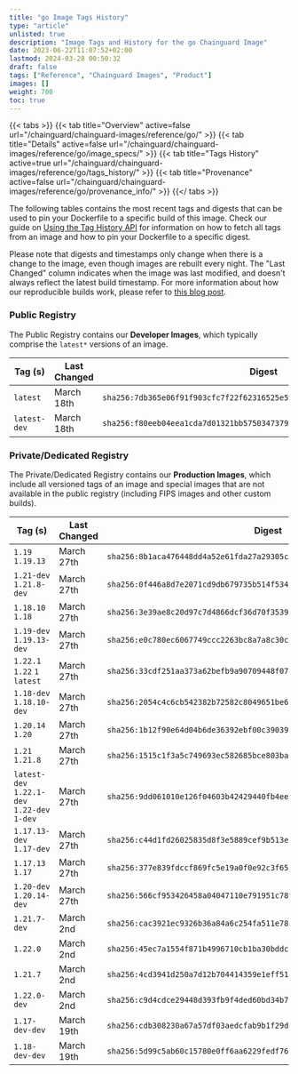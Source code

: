 ```yaml
---
title: "go Image Tags History"
type: "article"
unlisted: true
description: "Image Tags and History for the go Chainguard Image"
date: 2023-06-22T11:07:52+02:00
lastmod: 2024-03-28 00:50:32
draft: false
tags: ["Reference", "Chainguard Images", "Product"]
images: []
weight: 700
toc: true
---
```


{{< tabs >}}
{{< tab title="Overview" active=false url="/chainguard/chainguard-images/reference/go/" >}}
{{< tab title="Details" active=false url="/chainguard/chainguard-images/reference/go/image_specs/" >}}
{{< tab title="Tags History" active=true url="/chainguard/chainguard-images/reference/go/tags_history/" >}}
{{< tab title="Provenance" active=false url="/chainguard/chainguard-images/reference/go/provenance_info/" >}}
{{</ tabs >}}

The following tables contains the most recent tags and digests that can be used to pin your Dockerfile to a specific build of this image. Check our guide on [Using the Tag History API](/chainguard/chainguard-images/using-the-tag-history-api/) for information on how to fetch all tags from an image and how to pin your Dockerfile to a specific digest.

Please note that digests and timestamps only change when there is a change to the image, even though images are rebuilt every night. The "Last Changed" column indicates when the image was last modified, and doesn't always reflect the latest build timestamp. For more information about how our reproducible builds work, please refer to [this blog post](https://www.chainguard.dev/unchained/reproducing-chainguards-reproducible-image-builds).

### Public Registry
The Public Registry contains our **Developer Images**, which typically comprise the `latest*` versions of an image.

| Tag (s)       | Last Changed | Digest                                                                    |
|---------------|--------------|---------------------------------------------------------------------------|
|  `latest`     | March 18th   | `sha256:7db365e06f91f903cfc7f22f62316525e5a4666708ed0fd9a70fc96c9b442af8` |
|  `latest-dev` | March 18th   | `sha256:f80eeb04eea1cda7d01321bb57503473795f5c338c036b5db5de5deff17018ca` |


### Private/Dedicated Registry
The Private/Dedicated Registry contains our **Production Images**, which include all versioned tags of an image and special images that are not available in the public registry (including FIPS images and other custom builds).

| Tag (s)                                       | Last Changed | Digest                                                                    |
|-----------------------------------------------|--------------|---------------------------------------------------------------------------|
|  `1.19` `1.19.13`                             | March 27th   | `sha256:8b1aca476448dd4a52e61fda27a29305c59189fd5e63ff2650f302d1d0530a25` |
|  `1.21-dev` `1.21.8-dev`                      | March 27th   | `sha256:0f446a8d7e2071cd9db679735b514f534f545967bc3eba0bed83715d6f3a531f` |
|  `1.18.10` `1.18`                             | March 27th   | `sha256:3e39ae8c20d97c7d4866dcf36d70f35396dfc2c210824628e80ddddd4ee179aa` |
|  `1.19-dev` `1.19.13-dev`                     | March 27th   | `sha256:e0c780ec6067749ccc2263bc8a7a8c30c4892ffde46c4b48dd88f725643bac0e` |
|  `1.22.1` `1.22` `1` `latest`                 | March 27th   | `sha256:33cdf251aa373a62befb9a90709448f07d997358f6cbbd58cbdf22195b28de02` |
|  `1.18-dev` `1.18.10-dev`                     | March 27th   | `sha256:2054c4c6cb542382b72582c8049651be64f4f4fc7d4129dc8496344b9fbdb25b` |
|  `1.20.14` `1.20`                             | March 27th   | `sha256:1b12f90e64d04b6de36392ebf00c39039acb34dea0d60e325dae5056c2a54d11` |
|  `1.21` `1.21.8`                              | March 27th   | `sha256:1515c1f3a5c749693ec582685bce803ba73134e96f89f707651b6bbcbbd527ae` |
|  `latest-dev` `1.22.1-dev` `1.22-dev` `1-dev` | March 27th   | `sha256:9dd061010e126f04603b42429440fb4eeeb7bc3c292d3dbc3991f45eddddabde` |
|  `1.17.13-dev` `1.17-dev`                     | March 27th   | `sha256:c44d1fd26025835d8f3e5889cef9b513e42e3b45340ec5690a0feaa34e2e6040` |
|  `1.17.13` `1.17`                             | March 27th   | `sha256:377e839fdccf869fc5e19a0f0e92c3f6571bd072218a1052f5a3beed58515d42` |
|  `1.20-dev` `1.20.14-dev`                     | March 27th   | `sha256:566cf953426458a04047110e791951c7884f25ece6031232cbfdc4c7d7a188a6` |
|  `1.21.7-dev`                                 | March 2nd    | `sha256:cac3921ec9326b36a84a6c254fa511e78862e75b645511e7f3b2cb74f0ea3a1c` |
|  `1.22.0`                                     | March 2nd    | `sha256:45ec7a1554f871b4996710cb1ba30bddc4800167cff2cb3019811fc0c1bcb190` |
|  `1.21.7`                                     | March 2nd    | `sha256:4cd3941d250a7d12b704414359e1eff51e681059e5e2233cabe2dbcc92d599a8` |
|  `1.22.0-dev`                                 | March 2nd    | `sha256:c9d4cdce29448d393fb9f4ded60bd34b7bad3eebf06e3458bad6737ae4cbb263` |
|  `1.17-dev-dev`                               | March 19th   | `sha256:cdb308230a67a57df03aedcfab9b1f29d6f5528c24cda754d039d6e5d447a92f` |
|  `1.18-dev-dev`                               | March 19th   | `sha256:5d99c5ab60c15780e0ff6aa6229fedf761772afd260a01bab33ad3895a195521` |

